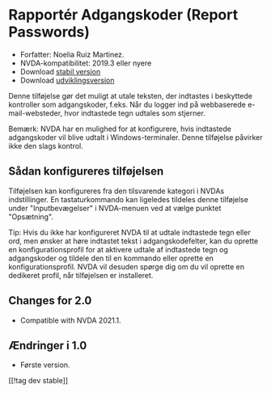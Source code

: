# Rapportér Adgangskoder (Report Passwords) #
* Forfatter: Noelia Ruiz Martinez.
* NVDA-kompatibilitet: 2019.3 eller nyere
* Download [stabil version][1]
* Download [udviklingsversion][2]

Denne tilføjelse gør det muligt at utale teksten, der indtastes i beskyttede
kontroller som adgangskoder, f.eks. Når du logger ind på webbaserede
e-mail-websteder, hvor indtastede tegn udtales som stjerner.

Bemærk: NVDA har en mulighed for at konfigurere, hvis indtastede
adgangskoder vil blive udtalt i Windows-terminaler. Denne tilføjelse
påvirker ikke den slags kontrol.

## Sådan konfigureres tilføjelsen

Tilføjelsen kan konfigureres fra den tilsvarende kategori i NVDAs
indstillinger. En tastaturkommando kan ligeledes tildeles denne tilføjelse
under "Inputbevægelser" i NVDA-menuen ved at vælge punktet "Opsætning".

Tip: Hvis du ikke har konfigureret NVDA til at udtale indtastede tegn eller
ord, men ønsker at høre indtastet tekst i adgangskodefelter, kan du oprette
en konfigurationsprofil for at aktivere udtale af indtastede tegn og
adgangskoder og tildele den til en kommando eller oprette en
konfigurationsprofil. NVDA vil desuden spørge dig om du vil oprette en
dedikeret profil, når tilføjelsen er installeret.

## Changes for 2.0 ##
* Compatible with NVDA 2021.1.

## Ændringer i 1.0 ##
* Første version.


[[!tag dev stable]]

[1]: http://addons.nvda-project.org/files/get.php?file=rp

[2]: http://addons.nvda-project.org/files/get.php?file=rp-dev
